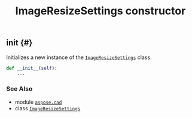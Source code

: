 ﻿---
title: ImageResizeSettings constructor
second_title: Aspose.CAD for Python via .NET API References
description: 
type: docs
weight: 10
url: /python-net/aspose.cad/imageresizesettings/__init__/
is_root: false
---

## __init__ {#}

Initializes a new instance of the [`ImageResizeSettings`](/cad/python-net/aspose.cad/imageresizesettings) class.



```python
def __init__(self):
    ...
```





### See Also
* module [`aspose.cad`](../../)
* class [`ImageResizeSettings`](/cad/python-net/aspose.cad/imageresizesettings)
